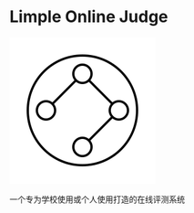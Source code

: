 # Limple Online Judge

![logo](https://raw.githubusercontent.com/Engineering-Brick/limple-online-judge/master/logo.svg)

一个专为学校使用或个人使用打造的在线评测系统
